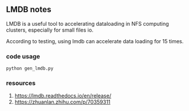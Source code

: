 ## LMDB notes

LMDB is a useful tool to  accelerating dataloading in NFS computing clusters, especially for small files io.

According to testing, using lmdb can accelerate data loading for 15 times.

### code usage
```python gen_lmdb.py```

### resources
1. https://lmdb.readthedocs.io/en/release/
2. https://zhuanlan.zhihu.com/p/70359311